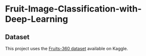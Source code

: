 # Fruit-Image-Classification-with-Deep-Learning

## Dataset
This project uses the [Fruits-360 dataset](https://www.kaggle.com/datasets/moltean/fruits) available on Kaggle.
